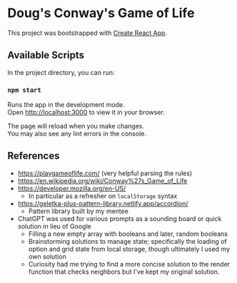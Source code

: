 # Doug's Conway's Game of Life

This project was bootstrapped with [Create React App](https://github.com/facebook/create-react-app).

## Available Scripts

In the project directory, you can run:

### `npm start`

Runs the app in the development mode.\
Open [http://localhost:3000](http://localhost:3000) to view it in your browser.

The page will reload when you make changes.\
You may also see any lint errors in the console.

## References

- https://playgameoflife.com/ (very helpful parsing the rules)
- https://en.wikipedia.org/wiki/Conway%27s_Game_of_Life
- https://developer.mozilla.org/en-US/
  - In particular as a refresher on `localStorage` syntax
- https://geletka-plus-pattern-library.netlify.app/accordion/
  - Pattern library built by my mentee
- ChatGPT was used for various prompts as a sounding board or quick solution in lieu of Google
  - Filling a new empty array with booleans and later, random booleans
  - Brainstorming solutions to manage state; specifically the loading of option and grid state from local storage, though ultimately I used my own solution
  - Curiosity had me trying to find a more concise solution to the render function that checks neighbors but I've kept my original solution.
